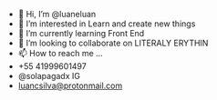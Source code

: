 - 👋 Hi, I’m @luaneluan
- 👀 I’m interested in Learn and create new things
- 🌱 I’m currently learning Front End
- 💞️ I’m looking to collaborate on LITERALY ERYTHIN
- 📫 How to reach me ...
- +55 41999601497
- @solapagadx IG
- luancsilva@protonmail.com 

<!---
luaneluan/luaneluan is a ✨ special ✨ repository because its `README.md` (this file) appears on your GitHub profile.
You can click the Preview link to take a look at your changes.
--->
